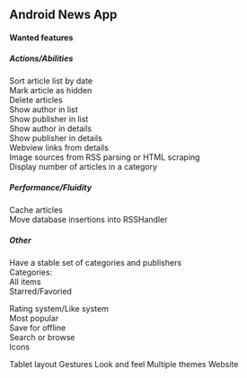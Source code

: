 ## Android News App

#### Wanted features
##### Actions/Abilities   
Sort article list by date   
Mark article as hidden   
Delete articles   
Show author in list   
Show publisher in list   
Show author in details   
Show publisher in details   
Webview links from details   
Image sources from RSS parsing or HTML scraping   
Display number of articles in a category   

##### Performance/Fluidity
Cache articles      
Move database insertions into RSSHandler   

##### Other 
Have a stable set of categories and publishers   
Categories:   
All items   
Starred/Favoried   
	
Rating system/Like system   
Most popular   
Save for offline   
Search or browse   
Icons   
	
Tablet layout
Gestures
Look and feel
Multiple themes
Website
